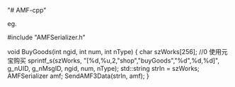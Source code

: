 "# AMF-cpp" 

eg.

#include "AMFSerializer.h"

void BuyGoods(int ngid, int num, int nType)
{
	char szWorks[256];
	//0 使用元宝购买
	sprintf_s(szWorks, "[%d,%u,2,\"shop\",\"buyGoods\",\"%d\",%d,%d]", g_nUID, g_nMsgID, ngid, num, nType);
	std::string strIn = szWorks;
	AMFSerializer amf;
	SendAMF3Data(strIn, amf);
}
